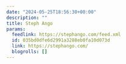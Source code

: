 ```yaml
---
date: "2024-05-25T18:56:30+00:00"
description: ""
title: Steph Ango
params:
  feedlink: https://stephango.com/feed.xml
  id: 035bd0dfe6d2991a3288eb0fa10d073d
  link: https://stephango.com/
  blogrolls: []
---
```

